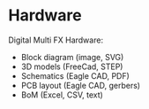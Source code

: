 # Hardware
Digital Multi FX Hardware:
- Block diagram (image, SVG)
- 3D models (FreeCad, STEP)
- Schematics (Eagle CAD, PDF) 
- PCB layout (Eagle CAD, gerbers)
- BoM (Excel, CSV, text)
